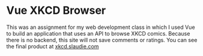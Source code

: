 # Vue XKCD Browser

This was an assignment for my web development class in which I used Vue to build an application that uses
an API to browse XKCD comics. Because there is no backend, this site will not save comments or ratings. You can see the final product at [xkcd.slaudie.com](http://xkcd.slaudie.com)
